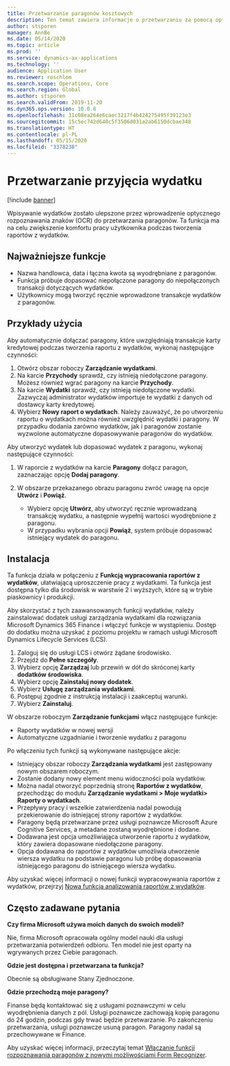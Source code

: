 ```yaml
---
title: Przetwarzanie paragonów kosztowych
description: Ten temat zawiera informacje o przetwarzaniu za pomocą optycznego rozpoznawania znaków (OCR) dla paragonów. Ta funkcja ma na celu zwiększenie komfortu pracy użytkownika podczas tworzenia raportów z wydatków w Microsoft Dynamics 365 Finance.
author: stsporen
manager: AnnBe
ms.date: 05/14/2020
ms.topic: article
ms.prod: ''
ms.service: dynamics-ax-applications
ms.technology: ''
audience: Application User
ms.reviewer: roschlom
ms.search.scope: Operations, Core
ms.search.region: Global
ms.author: stsporen
ms.search.validFrom: 2019-11-20
ms.dyn365.ops.version: 10.0.8
ms.openlocfilehash: 31c08ea264e6caec3217f4b424275495f39123e3
ms.sourcegitcommit: 15c5ec742d648c5f3506d031a2ab6150dcbae348
ms.translationtype: HT
ms.contentlocale: pl-PL
ms.lasthandoff: 05/15/2020
ms.locfileid: "3378238"
---
```

# <a name="expense-receipt-processing"></a>Przetwarzanie przyjęcia wydatku

[!include [banner](../includes/banner.md)]

Wpisywanie wydatków zostało ulepszone przez wprowadzenie optycznego rozpoznawania znaków (OCR) do przetwarzania paragonów. Ta funkcja ma na celu zwiększenie komfortu pracy użytkownika podczas tworzenia raportów z wydatków.

## <a name="key-features"></a>Najważniejsze funkcje

- Nazwa handlowca, data i łączna kwota są wyodrębniane z paragonów.
- Funkcja próbuje dopasować niepołączone paragony do niepołączonych transakcji dotyczących wydatków.
- Użytkownicy mogą tworzyć ręcznie wprowadzone transakcje wydatków z paragonów.

## <a name="usage-examples"></a>Przykłady użycia

Aby automatycznie dołączać paragony, które uwzględniają transakcje karty kredytowej podczas tworzenia raportu z wydatków, wykonaj następujące czynności:

  1. Otwórz obszar roboczy **Zarządzanie wydatkami**.
  2. Na karcie **Przychody** sprawdź, czy istnieją niedołączone paragony. Możesz również wgrać paragony na karcie **Przychody**.
  3. Na karcie **Wydatki** sprawdź, czy istnieją niedołączone wydatki. Zazwyczaj administrator wydatków importuje te wydatki z danych od dostawcy karty kredytowej.
  4. Wybierz **Nowy raport o wydatkach**. Należy zauważyć, że po utworzeniu raportu o wydatkach można również uwzględnić wydatki i paragony. W przypadku dodania zarówno wydatków, jak i paragonów zostanie wyzwolone automatyczne dopasowywanie paragonów do wydatków.

Aby utworzyć wydatek lub dopasować wydatek z paragonu, wykonaj następujące czynności:

  1. W raporcie z wydatków na karcie **Paragony** dołącz paragon, zaznaczając opcję **Dodaj paragony**.
  2. W obszarze przekazanego obrazu paragonu zwróć uwagę na opcje **Utwórz** i **Powiąż**.

      - Wybierz opcję **Utwórz**, aby utworzyć ręcznie wprowadzaną transakcję wydatku, a następnie wypełnij wartości wyodrębnione z paragonu.
      - W przypadku wybrania opcji **Powiąż**, system próbuje dopasować istniejący wydatek do paragonu.

## <a name="installation"></a>Instalacja

Ta funkcja działa w połączeniu z **Funkcją wypracowania raportów z wydatków**, ułatwiającą uproszczenie pracy z wydatkami. Ta funkcja jest dostępna tylko dla środowisk w warstwie 2 i wyższych, które są w trybie piaskownicy i produkcji.

Aby skorzystać z tych zaawansowanych funkcji wydatków, należy zainstalować dodatek usługi zarządzania wydatkami dla rozwiązania Microsoft Dynamics 365 Finance i włączyć funkcje w wystąpieniu. Dostęp do dodatku można uzyskać z poziomu projektu w ramach usługi Microsoft Dynamics Lifecycle Services (LCS).

1. Zaloguj się do usługi LCS i otwórz żądane środowisko.
2. Przejdź do **Pełne szczegóły**.
3. Wybierz opcję **Zarządzaj** lub przewiń w dół do skróconej karty **dodatków środowiska**.
4. Wybierz opcję **Zainstaluj nowy dodatek**.
5. Wybierz **Usługę zarządzania wydatkami**.
6. Postępuj zgodnie z instrukcją instalacji i zaakceptuj warunki.
7. Wybierz **Zainstaluj**.

W obszarze roboczym **Zarządzanie funkcjami** włącz następujące funkcje:

- Raporty wydatków w nowej wersji
- Automatyczne uzgadnianie i tworzenie wydatku z paragonu

Po włączeniu tych funkcji są wykonywane następujące akcje:

- Istniejący obszar roboczy **Zarządzania wydatkami** jest zastępowany nowym obszarem roboczym.
- Zostanie dodany nowy element menu widoczności pola wydatków.
- Można nadal otworzyć poprzednią stronę **Raportów z wydatków**, przechodząc do modułu **Zarządzanie wydatkami > Moje wydatki> Raporty o wydatkach**.
- Przepływy pracy i wszelkie zatwierdzenia nadal powodują przekierowanie do istniejącej strony raportów z wydatków.
- Paragony będą przetwarzane przez usługi poznawcze Microsoft Azure Cognitive Services, a metadane zostaną wyodrębnione i dodane.
- Dodawana jest opcja umożliwiająca utworzenie raportu z wydatków, który zawiera dopasowane niedołączone paragony.
- Opcja dodawana do raportów z wydatków umożliwia utworzenie wiersza wydatku na podstawie paragonu lub próbę dopasowania istniejącego paragonu do istniejącego wiersza wydatku.

Aby uzyskać więcej informacji o nowej funkcji wypracowywania raportów z wydatków, przejrzyj [Nowa funkcja analizowania raportów z wydatków](ExpenseWorkspaceNew.md).

## <a name="frequently-asked-questions"></a>Często zadawane pytania

**Czy firma Microsoft używa moich danych do swoich modeli?**

Nie, firma Microsoft opracowała ogólny model nauki dla usługi przetwarzania potwierdzeń odbioru. Ten model nie jest oparty na wgrywanych przez Ciebie paragonach.

**Gdzie jest dostępna i przetwarzana ta funkcja?**

Obecnie są obsługiwane Stany Zjednoczone.

**Gdzie przechodzą moje paragony?**

Finanse będą kontaktować się z usługami poznawczymi w celu wyodrębnienia danych z pól. Usługi poznawcze zachowają kopię paragonu do 24 godzin, podczas gdy trwać będzie przetwarzanie. Po zakończeniu przetwarzania, usługi poznawcze usuną paragon. Paragony nadal są przechowywane w Finance.

Aby uzyskać więcej informacji, przeczytaj temat [Włączanie funkcji rozpoznawania paragonów z nowymi możliwościami Form Recognizer](https://azure.microsoft.com/blog/enable-receipt-understanding-with-form-recognizer-s-new-capability/).
